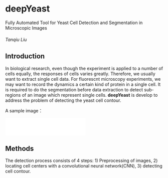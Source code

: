 # deepYeast
Fully Automated Tool for Yeast Cell Detection and Segmentation in Microscopic Images
###### Tanqiu Liu

## Introduction
In biological research, even though the experiment is applied to a number of cells equally, the responses of cells varies greatly. Therefore, we usually want to extract single cell data. For fluorescnt microscopy experiments, we may want to record the dynamics a certain kind of protein in a single cell. It is required to do the segmentation before data extraction to detect sub-regions of an image which represent single cells. **deepYeast** is develop to address the problem of detecting the yeast cell contour.

A sample image：

<img src="./markdown/example1.tif" width = "256" height = "56" alt="sample image" align=center />


## Methods
The detection process consists of 4 steps: 1) Preprocessing of images, 2) locating cell centers with a convolutional neural network(CNN), 3) detecting cell contour.
